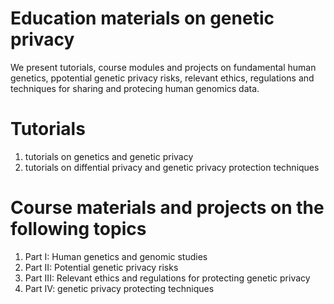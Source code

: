 # Education materials on genetic privacy
We present tutorials, course modules and projects on fundamental human genetics, ppotential genetic privacy risks, relevant ethics, regulations and techniques for sharing and protecing human genomics data.

# Tutorials
1. tutorials on genetics and genetic privacy
2. tutorials on diffential privacy and genetic privacy protection techniques

# Course materials and projects on the following topics
1. Part I: Human genetics and genomic studies
2. Part II: Potential genetic privacy risks
3. Part III: Relevant ethics and regulations for protecting genetic privacy
4. Part IV: genetic privacy protecting techniques
